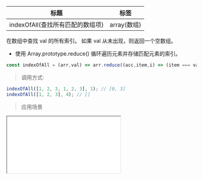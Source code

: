 |  标题   | 标签  |
|  ----  | ----  |
| indexOfAll(查找所有匹配的数组项) | array(数组) |

在数组中查找 val 的所有索引。 如果 val 从未出现，则返回一个空数组。

* 使用 Array.prototype.reduce() 循环遍历元素并存储匹配元素的索引。

```js
const indexOfAll = (arr,val) => arr.reduce((acc,item,i) => (item === val ? [...acc,i] : acc),[]);
```

> 调用方式:

```js
indexOfAll([1, 2, 3, 1, 2, 3], 1); // [0, 3]
indexOfAll([1, 2, 3], 4); // []
```

> 应用场景

<iframe src="codes/javascript/html/indexOfAll.html"></iframe>




